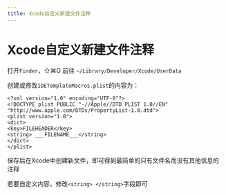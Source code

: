 ```yaml
---
title: Xcode自定义新建文件注释
---
```


# Xcode自定义新建文件注释

打开`Finder`，⇧⌘G 前往 `~/Library/Developer/Xcode/UserData`

创建或修改`IDETemplateMacros.plist`的内容为：

```plist
<?xml version="1.0" encoding="UTF-8"?>
<!DOCTYPE plist PUBLIC "-//Apple//DTD PLIST 1.0//EN" "http://www.apple.com/DTDs/PropertyList-1.0.dtd">
<plist version="1.0">
<dict>
<key>FILEHEADER</key>
<string> ___FILENAME___</string>
</dict>
</plist>
```

保存后在Xcode中创建新文件，即可得到最简单的只有文件名而没有其他信息的注释

若要自定义内容，修改`<string> </string>`字段即可

